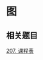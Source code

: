 # 图

## 相关题目

[207. 课程表](https://github.com/kerwin-ly/Blog/blob/master/algorithm/graph/207.%20%E8%AF%BE%E7%A8%8B%E8%A1%A8.md)
